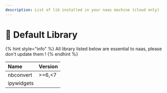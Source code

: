 ```yaml
---
description: List of lib installed in your naas machine (cloud only)
---
```


# 💃 Default Library

{% hint style="info" %}
All library listed below are essential to naas, please don't update them !
{% endhint %}

| Name | Version |
| :--- | :--- |
| nbconvert | &gt;=6,&lt;7 |
| ipywidgets |  |

